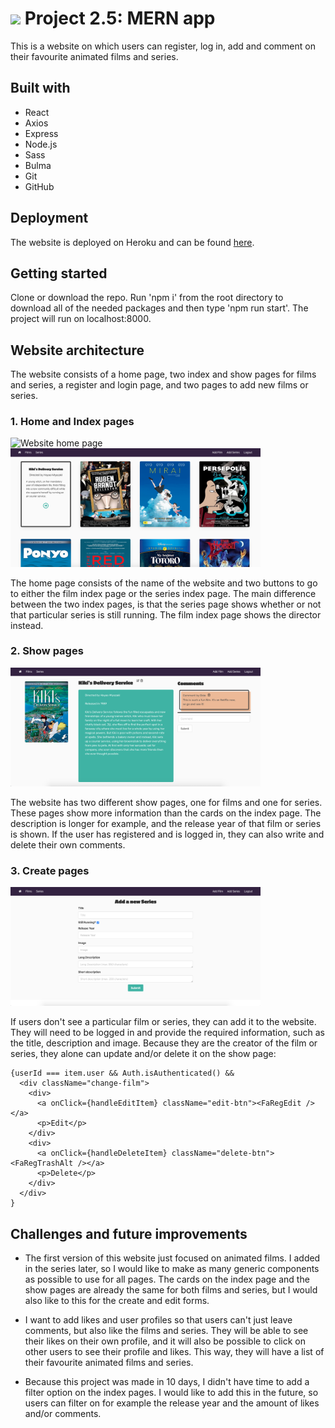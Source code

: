 # ![](https://ga-dash.s3.amazonaws.com/production/assets/logo-9f88ae6c9c3871690e33280fcf557f33.png) Project 2.5: MERN app

This is a website on which users can register, log in, add and comment on their favourite animated films and series. 

## Built with
* React
* Axios
* Express
* Node.js
* Sass
* Bulma
* Git
* GitHub

## Deployment
The website is deployed on Heroku and can be found [here](https://animated-api.herokuapp.com/).

## Getting started
Clone or download the repo. Run 'npm i' from the root directory to download all of the needed packages and then type 'npm run start'. The project will run on localhost:8000.

## Website architecture
The website consists of a home page, two index and show pages for films and series, a register and login page, and two pages to add new films or series. 

### 1. Home and Index pages

<img src="src/assets/animated-home.png" alt="Website home page" width="400"/> 
<img src="src/assets/index-page.png" alt="Website index page" width="400"/>

The home page consists of the name of the website and two buttons to go to either the film index page or the series index page. The main difference between the two index pages, is that the series page shows whether or not that particular series is still running. The film index page shows the director instead.

### 2. Show pages

<img src="src/assets/show-film.png" alt="Website show page" width="400"/>

The website has two different show pages, one for films and one for series. These pages show more information than the cards on the index page. The description is longer for example, and the release year of that film or series is shown. If the user has registered and is logged in, they can also write and delete their own comments.

### 3. Create pages

<img src="src/assets/create-page.png" alt="Website create page" width="400"/>

If users don't see a particular film or series, they can add it to the website. They will need to be logged in and provide the required information, such as the title, description and image. Because they are the creator of the film or series, they alone can update and/or delete it on the show page:

```
{userId === item.user && Auth.isAuthenticated() &&
  <div className="change-film">
    <div>
      <a onClick={handleEditItem} className="edit-btn"><FaRegEdit /></a>
      <p>Edit</p>
    </div>
    <div>
      <a onClick={handleDeleteItem} className="delete-btn"><FaRegTrashAlt /></a>
      <p>Delete</p>
    </div>
  </div>
}
```

## Challenges and future improvements
* The first version of this website just focused on animated films. I added in the series later, so I would like to make as many generic components as possible to use for all pages. The cards on the index page and the show pages are already the same for both films and series, but I would also like to this for the create and edit forms.

* I want to add likes and user profiles so that users can't just leave comments, but also like the films and series. They will be able to see their likes on their own profile, and it will also be possible to click on other users to see their profile and likes. This way, they will have a list of their favourite animated films and series. 

* Because this project was made in 10 days, I didn't have time to add a filter option on the index pages. I would like to add this in the future, so users can filter on for example the release year and the amount of likes and/or comments.